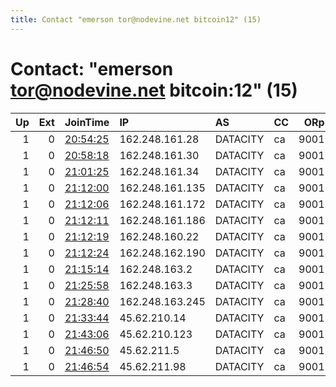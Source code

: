 ```yaml
---
title: Contact "emerson tor@nodevine.net bitcoin12" (15)
---
```


# Contact: "emerson tor@nodevine.net bitcoin:12" (15)

|   Up |   Ext | JoinTime                                                                                            | IP              | AS       | CC   |   ORp |   Dirp | OS    | Version   | Nickname   |   eFamMembers |
|-----:|------:|:----------------------------------------------------------------------------------------------------|:----------------|:---------|:-----|------:|-------:|:------|:----------|:-----------|--------------:|
|    1 |     0 | [20:54:25](https://metrics.torproject.org/rs.html#details/201ACA26D58FABA0957D68F10D8F10D062A22817) | 162.248.161.28  | DATACITY | ca   |  9001 |   9000 | Linux | 0.4.5.10  | nodv11     |            25 |
|    1 |     0 | [20:58:18](https://metrics.torproject.org/rs.html#details/39D0DB6871B2DEE9D47D1D0A64EC93D0771CC056) | 162.248.161.30  | DATACITY | ca   |  9001 |   9000 | Linux | 0.4.5.10  | nodv12     |            25 |
|    1 |     0 | [21:01:25](https://metrics.torproject.org/rs.html#details/68A676744C560839864E3E49817941A37CA49E5D) | 162.248.161.34  | DATACITY | ca   |  9001 |   9000 | Linux | 0.4.5.10  | nodv13     |            25 |
|    1 |     0 | [21:12:00](https://metrics.torproject.org/rs.html#details/05F243CF4EB589EA6D95BDF17710FADBFD43C533) | 162.248.161.135 | DATACITY | ca   |  9001 |   9000 | Linux | 0.4.5.10  | nodv14     |            25 |
|    1 |     0 | [21:12:06](https://metrics.torproject.org/rs.html#details/3BD7B99E4D01FC4BD212F9942070DD7C40367177) | 162.248.161.172 | DATACITY | ca   |  9001 |   9000 | Linux | 0.4.5.10  | nodv15     |            25 |
|    1 |     0 | [21:12:11](https://metrics.torproject.org/rs.html#details/52BA6B222E1EBA40005129C65B8B4B24DA9A7EDF) | 162.248.161.186 | DATACITY | ca   |  9001 |   9000 | Linux | 0.4.5.10  | nodv16     |            25 |
|    1 |     0 | [21:12:19](https://metrics.torproject.org/rs.html#details/58B1CE85BCA1923E3D1F2836FFEF5C3E662B9A71) | 162.248.160.22  | DATACITY | ca   |  9001 |   9000 | Linux | 0.4.5.10  | nodv18     |            25 |
|    1 |     0 | [21:12:24](https://metrics.torproject.org/rs.html#details/0695A65369C66B4836974E38E1C2E792B65F4D9A) | 162.248.162.190 | DATACITY | ca   |  9001 |   9000 | Linux | 0.4.5.10  | nodv19     |            25 |
|    1 |     0 | [21:15:14](https://metrics.torproject.org/rs.html#details/C219B34EC460A4DA5CBED8E6D6E8941060C1C8CA) | 162.248.163.2   | DATACITY | ca   |  9001 |   9000 | Linux | 0.4.5.10  | nodv17     |            25 |
|    1 |     0 | [21:25:58](https://metrics.torproject.org/rs.html#details/C9220C6904AE47A98A97C66E32EBFBF943765C13) | 162.248.163.3   | DATACITY | ca   |  9001 |   9000 | Linux | 0.4.5.10  | nodv21     |            25 |
|    1 |     0 | [21:28:40](https://metrics.torproject.org/rs.html#details/7FC95F00875306281E1416C9044F25650648AC9A) | 162.248.163.245 | DATACITY | ca   |  9001 |   9000 | Linux | 0.4.5.10  | nodv22     |            25 |
|    1 |     0 | [21:33:44](https://metrics.torproject.org/rs.html#details/0FB5D0E2B14B19C9080A5BD38DEC649587FEC262) | 45.62.210.14    | DATACITY | ca   |  9001 |   9000 | Linux | 0.4.5.10  | nodv23     |            25 |
|    1 |     0 | [21:43:06](https://metrics.torproject.org/rs.html#details/C2A236AB727DFF3B7F498380F2315F61040EB094) | 45.62.210.123   | DATACITY | ca   |  9001 |   9000 | Linux | 0.4.5.10  | nodv24     |            25 |
|    1 |     0 | [21:46:50](https://metrics.torproject.org/rs.html#details/69AE219A4E6B75BD36DA697044313D7FE965736E) | 45.62.211.5     | DATACITY | ca   |  9001 |   9000 | Linux | 0.4.5.10  | nodv25     |            25 |
|    1 |     0 | [21:46:54](https://metrics.torproject.org/rs.html#details/B5960793C70FDD2B4CF0963CA256FA370038B01A) | 45.62.211.98    | DATACITY | ca   |  9001 |   9000 | Linux | 0.4.5.10  | nodv26     |            25 |
